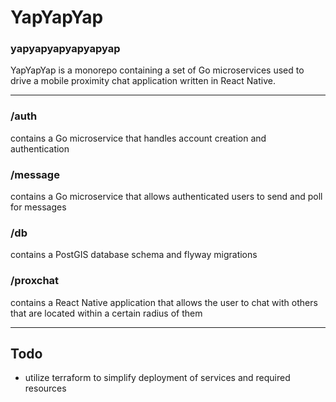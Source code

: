 # YapYapYap
### yapyapyapyapyapyap

YapYapYap is a monorepo containing a set of Go microservices used to drive a mobile 
proximity chat application written in React Native.

---

### /auth 
contains a Go microservice that handles account creation and authentication

### /message
contains a Go microservice that allows authenticated users to send and poll for messages

### /db
contains a PostGIS database schema and flyway migrations

### /proxchat
contains a React Native application that allows the user to chat with others that
are located within a certain radius of them

---

## Todo

- utilize terraform to simplify deployment of services and required resources